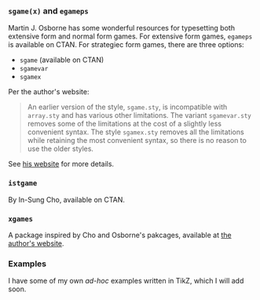### `sgame(x)` and `egameps`
Martin J. Osborne has some wonderful resources for typesetting both extensive form and normal form games. For extensive form games, `egameps` is available on CTAN. For strategiec form games, there are three options:

- `sgame` (available on CTAN)
- `sgamevar`
- `sgamex`

Per the author's website:
> An earlier version of the style, `sgame.sty`, is incompatible with `array.sty` and has various other limitations. The variant `sgamevar.sty` removes some of the limitations at the cost of a slightly less convenient syntax. The style `sgamex.sty` removes all the limitations while retaining the most convenient syntax, so there is no reason to use the older styles. 

See [his website](https://www.economics.utoronto.ca/osborne/latex/index.html) for more details. 

### `istgame`

By In-Sung Cho, available on CTAN. 

### `xgames`

A package inspired by Cho and Osborne's pakcages, available at [the author's website](http://www.benjamin-bernard.com/). 

### Examples

I have some of my own _ad-hoc_ examples written in TikZ, which I will add soon. 